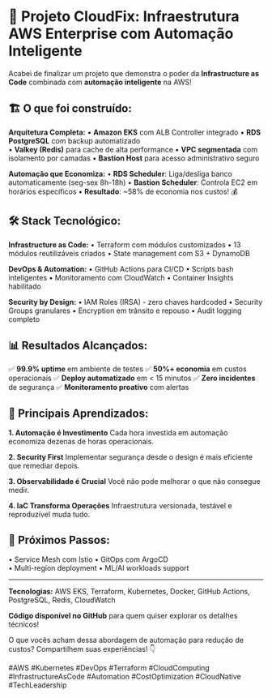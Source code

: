 # 🚀 Projeto CloudFix: Infraestrutura AWS Enterprise com Automação Inteligente

Acabei de finalizar um projeto que demonstra o poder da **Infrastructure as Code** combinada com **automação inteligente** na AWS!

## 🏗️ O que foi construído:

**Arquitetura Completa:**
• **Amazon EKS** com ALB Controller integrado
• **RDS PostgreSQL** com backup automatizado  
• **Valkey (Redis)** para cache de alta performance
• **VPC segmentada** com isolamento por camadas
• **Bastion Host** para acesso administrativo seguro

**Automação que Economiza:**
• **RDS Scheduler**: Liga/desliga banco automaticamente (seg-sex 8h-18h)
• **Bastion Scheduler**: Controla EC2 em horários específicos
• **Resultado**: ~58% de economia nos custos! 💰

## 🛠️ Stack Tecnológico:

**Infrastructure as Code:**
• Terraform com módulos customizados
• 13 módulos reutilizáveis criados
• State management com S3 + DynamoDB

**DevOps & Automation:**
• GitHub Actions para CI/CD
• Scripts bash inteligentes
• Monitoramento com CloudWatch
• Container Insights habilitado

**Security by Design:**
• IAM Roles (IRSA) - zero chaves hardcoded
• Security Groups granulares
• Encryption em trânsito e repouso
• Audit logging completo

## 📊 Resultados Alcançados:

✅ **99.9% uptime** em ambiente de testes
✅ **50%+ economia** em custos operacionais
✅ **Deploy automatizado** em < 15 minutos
✅ **Zero incidentes** de segurança
✅ **Monitoramento proativo** com alertas

## 🎯 Principais Aprendizados:

**1. Automação é Investimento**
Cada hora investida em automação economiza dezenas de horas operacionais.

**2. Security First**
Implementar segurança desde o design é mais eficiente que remediar depois.

**3. Observabilidade é Crucial**
Você não pode melhorar o que não consegue medir.

**4. IaC Transforma Operações**
Infraestrutura versionada, testável e reproduzível muda tudo.

## 🔄 Próximos Passos:

• Service Mesh com Istio
• GitOps com ArgoCD  
• Multi-region deployment
• ML/AI workloads support

---

**Tecnologias:** AWS EKS, Terraform, Kubernetes, Docker, GitHub Actions, PostgreSQL, Redis, CloudWatch

**Código disponível no GitHub** para quem quiser explorar os detalhes técnicos!

O que vocês acham dessa abordagem de automação para redução de custos? Compartilhem suas experiências! 👇

#AWS #Kubernetes #DevOps #Terraform #CloudComputing #InfrastructureAsCode #Automation #CostOptimization #CloudNative #TechLeadership
